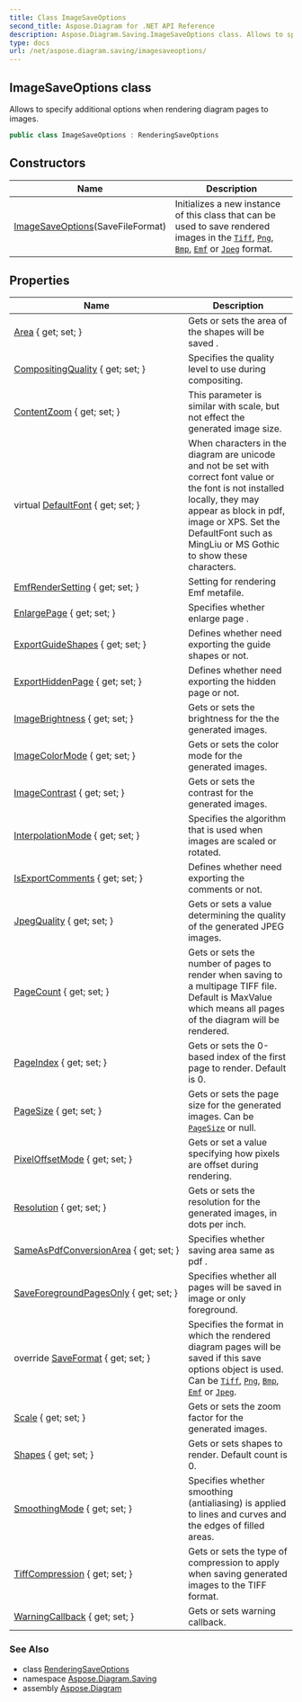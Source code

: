 ```yaml
---
title: Class ImageSaveOptions
second_title: Aspose.Diagram for .NET API Reference
description: Aspose.Diagram.Saving.ImageSaveOptions class. Allows to specify additional options when rendering diagram pages to images
type: docs
url: /net/aspose.diagram.saving/imagesaveoptions/
---
```

## ImageSaveOptions class

Allows to specify additional options when rendering diagram pages to images.

```csharp
public class ImageSaveOptions : RenderingSaveOptions
```

## Constructors

| Name | Description |
| --- | --- |
| [ImageSaveOptions](imagesaveoptions/)(SaveFileFormat) | Initializes a new instance of this class that can be used to save rendered images in the [`Tiff`](../../aspose.diagram/savefileformat/), [`Png`](../../aspose.diagram/savefileformat/), [`Bmp`](../../aspose.diagram/savefileformat/), [`Emf`](../../aspose.diagram/savefileformat/) or [`Jpeg`](../../aspose.diagram/savefileformat/) format. |

## Properties

| Name | Description |
| --- | --- |
| [Area](../../aspose.diagram.saving/renderingsaveoptions/area/) { get; set; } | Gets or sets the area of the shapes will be saved . |
| [CompositingQuality](../../aspose.diagram.saving/imagesaveoptions/compositingquality/) { get; set; } | Specifies the quality level to use during compositing. |
| [ContentZoom](../../aspose.diagram.saving/imagesaveoptions/contentzoom/) { get; set; } | This parameter is similar with scale, but not effect the generated image size. |
| virtual [DefaultFont](../../aspose.diagram.saving/saveoptions/defaultfont/) { get; set; } | When characters in the diagram are unicode and not be set with correct font value or the font is not installed locally, they may appear as block in pdf, image or XPS. Set the DefaultFont such as MingLiu or MS Gothic to show these characters. |
| [EmfRenderSetting](../../aspose.diagram.saving/renderingsaveoptions/emfrendersetting/) { get; set; } | Setting for rendering Emf metafile. |
| [EnlargePage](../../aspose.diagram.saving/renderingsaveoptions/enlargepage/) { get; set; } | Specifies whether enlarge page . |
| [ExportGuideShapes](../../aspose.diagram.saving/renderingsaveoptions/exportguideshapes/) { get; set; } | Defines whether need exporting the guide shapes or not. |
| [ExportHiddenPage](../../aspose.diagram.saving/imagesaveoptions/exporthiddenpage/) { get; set; } | Defines whether need exporting the hidden page or not. |
| [ImageBrightness](../../aspose.diagram.saving/imagesaveoptions/imagebrightness/) { get; set; } | Gets or sets the brightness for the the generated images. |
| [ImageColorMode](../../aspose.diagram.saving/imagesaveoptions/imagecolormode/) { get; set; } | Gets or sets the color mode for the generated images. |
| [ImageContrast](../../aspose.diagram.saving/imagesaveoptions/imagecontrast/) { get; set; } | Gets or sets the contrast for the generated images. |
| [InterpolationMode](../../aspose.diagram.saving/imagesaveoptions/interpolationmode/) { get; set; } | Specifies the algorithm that is used when images are scaled or rotated. |
| [IsExportComments](../../aspose.diagram.saving/renderingsaveoptions/isexportcomments/) { get; set; } | Defines whether need exporting the comments or not. |
| [JpegQuality](../../aspose.diagram.saving/imagesaveoptions/jpegquality/) { get; set; } | Gets or sets a value determining the quality of the generated JPEG images. |
| [PageCount](../../aspose.diagram.saving/imagesaveoptions/pagecount/) { get; set; } | Gets or sets the number of pages to render when saving to a multipage TIFF file. Default is MaxValue which means all pages of the diagram will be rendered. |
| [PageIndex](../../aspose.diagram.saving/imagesaveoptions/pageindex/) { get; set; } | Gets or sets the 0-based index of the first page to render. Default is 0. |
| [PageSize](../../aspose.diagram.saving/renderingsaveoptions/pagesize/) { get; set; } | Gets or sets the page size for the generated images. Can be [`PageSize`](../pagesize/) or null. |
| [PixelOffsetMode](../../aspose.diagram.saving/imagesaveoptions/pixeloffsetmode/) { get; set; } | Gets or set a value specifying how pixels are offset during rendering. |
| [Resolution](../../aspose.diagram.saving/imagesaveoptions/resolution/) { get; set; } | Gets or sets the resolution for the generated images, in dots per inch. |
| [SameAsPdfConversionArea](../../aspose.diagram.saving/imagesaveoptions/sameaspdfconversionarea/) { get; set; } | Specifies whether saving area same as pdf . |
| [SaveForegroundPagesOnly](../../aspose.diagram.saving/imagesaveoptions/saveforegroundpagesonly/) { get; set; } | Specifies whether all pages will be saved in image or only foreground. |
| override [SaveFormat](../../aspose.diagram.saving/imagesaveoptions/saveformat/) { get; set; } | Specifies the format in which the rendered diagram pages will be saved if this save options object is used. Can be [`Tiff`](../../aspose.diagram/savefileformat/), [`Png`](../../aspose.diagram/savefileformat/), [`Bmp`](../../aspose.diagram/savefileformat/), [`Emf`](../../aspose.diagram/savefileformat/) or [`Jpeg`](../../aspose.diagram/savefileformat/). |
| [Scale](../../aspose.diagram.saving/imagesaveoptions/scale/) { get; set; } | Gets or sets the zoom factor for the generated images. |
| [Shapes](../../aspose.diagram.saving/renderingsaveoptions/shapes/) { get; set; } | Gets or sets shapes to render. Default count is 0. |
| [SmoothingMode](../../aspose.diagram.saving/imagesaveoptions/smoothingmode/) { get; set; } | Specifies whether smoothing (antialiasing) is applied to lines and curves and the edges of filled areas. |
| [TiffCompression](../../aspose.diagram.saving/imagesaveoptions/tiffcompression/) { get; set; } | Gets or sets the type of compression to apply when saving generated images to the TIFF format. |
| [WarningCallback](../../aspose.diagram.saving/saveoptions/warningcallback/) { get; set; } | Gets or sets warning callback. |

### See Also

* class [RenderingSaveOptions](../renderingsaveoptions/)
* namespace [Aspose.Diagram.Saving](../../aspose.diagram.saving/)
* assembly [Aspose.Diagram](../../)


